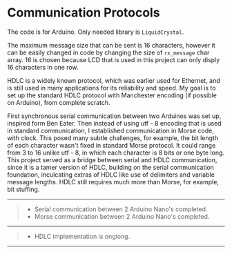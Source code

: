 # Communication Protocols

The code is for Arduino. Only needed library is `LiquidCrystal`.

The maximum message size that can be sent is 16 characters, however it can be easily changed in code by changing the size of `rx_message` char array. 16 is chosen because LCD that is used in this project can only disply 16 characters in one row.

HDLC is a widely known protocol, which was earlier used for Ethernet, and is still used in many applications for its reliability and speed. My goal is to set up the standard HDLC protocol with Manchester encoding (if possible on Arduino), from complete scratch.

First synchronous serial communication between two Arduinos was set up, inspired form Ben Eater. Then instead of using utf - 8 encoding that is used in standard communication, I established communication in Morse code, with clock. This posed many subtle challenges, for example, the bit length of each character wasn't fixed in standard Morse protocol. It could range from 3 to 16 unlike utf - 8, in which each character is 8 bits or one byte long. This project served as a bridge between serial and HDLC communication, since it is a tamer version of HDLC, building on the serial communication foundation, inculcating extras of HDLC like use of delimiters and variable message lengths. HDLC still requires much more than Morse, for example, bit stuffing.

---
> * Serial communication between 2 Arduino Nano's completed.
> * Morse communication between 2 Arduino Nano's completed.
---
> * HDLC implementation is ongiong.
---
